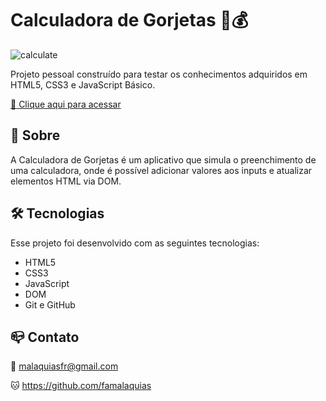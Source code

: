# Calculadora de Gorjetas 🤑💰

![calculate](https://user-images.githubusercontent.com/98343640/201776939-2afc6c4c-8a1e-4813-952f-ac693a13f3cb.png)

Projeto pessoal construído para testar os conhecimentos adquiridos em HTML5, CSS3 e JavaScript Básico.

[:link: Clique aqui para acessar](https://tip-calculator-5gp8.vercel.app/)


## :page_with_curl: Sobre

A Calculadora de Gorjetas é um aplicativo que simula o preenchimento de uma calculadora, onde é possível adicionar valores aos inputs e atualizar elementos HTML via DOM.

## :hammer_and_wrench: Tecnologias

Esse projeto foi desenvolvido com as seguintes tecnologias:

- HTML5
- CSS3
- JavaScript
- DOM
- Git e GitHub


## :mailbox_closed: Contato

:love_letter: malaquiasfr@gmail.com

:cat: https://github.com/famalaquias

